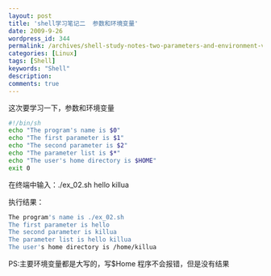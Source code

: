 ```yaml
---
layout: post
title: 'shell学习笔记二  参数和环境变量'
date: 2009-9-26
wordpress_id: 344
permalink: /archives/shell-study-notes-two-parameters-and-environment-variables.html
categories: [Linux]
tags: [Shell]
keywords: "Shell"
description: 
comments: true
---
```

这次要学习一下，参数和环境变量

``` bash
#!/bin/sh
echo "The program's name is $0"
echo "The first parameter is $1"
echo "The second parameter is $2"
echo "The parameter list is $*"
echo "The user's home directory is $HOME"
exit 0 
```

在终端中输入：./ex_02.sh hello killua

执行结果：

``` bash
The program's name is ./ex_02.sh
The first parameter is hello
The second parameter is killua
The parameter list is hello killua
The user's home directory is /home/killua 
```

PS:主要环境变量都是大写的，写$Home 程序不会报错，但是没有结果
